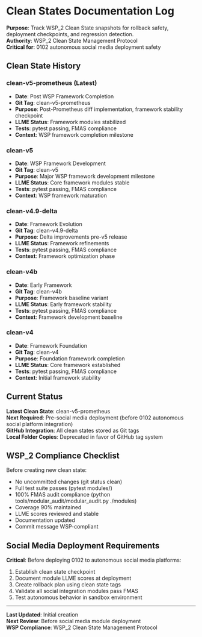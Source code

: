 ﻿# Clean States Documentation Log

**Purpose**: Track WSP_2 Clean State snapshots for rollback safety, deployment checkpoints, and regression detection.  
**Authority**: WSP_2 Clean State Management Protocol  
**Critical for**: 0102 autonomous social media deployment safety

## Clean State History

### clean-v5-prometheus (Latest)
- **Date**: Post WSP Framework Completion
- **Git Tag**: clean-v5-prometheus  
- **Purpose**: Post-Prometheus diff implementation, framework stability checkpoint
- **LLME Status**: Framework modules stabilized
- **Tests**: pytest passing, FMAS compliance
- **Context**: WSP framework completion milestone

### clean-v5
- **Date**: WSP Framework Development
- **Git Tag**: clean-v5
- **Purpose**: Major WSP framework development milestone  
- **LLME Status**: Core framework modules stable
- **Tests**: pytest passing, FMAS compliance
- **Context**: WSP framework maturation

### clean-v4.9-delta
- **Date**: Framework Evolution
- **Git Tag**: clean-v4.9-delta
- **Purpose**: Delta improvements pre-v5 release
- **LLME Status**: Framework refinements
- **Tests**: pytest passing, FMAS compliance  
- **Context**: Framework optimization phase

### clean-v4b
- **Date**: Early Framework
- **Git Tag**: clean-v4b
- **Purpose**: Framework baseline variant
- **LLME Status**: Early framework stability
- **Tests**: pytest passing, FMAS compliance
- **Context**: Framework development baseline

### clean-v4
- **Date**: Framework Foundation  
- **Git Tag**: clean-v4
- **Purpose**: Foundation framework completion
- **LLME Status**: Core framework established
- **Tests**: pytest passing, FMAS compliance
- **Context**: Initial framework stability

## Current Status

**Latest Clean State**: clean-v5-prometheus  
**Next Required**: Pre-social media deployment (before 0102 autonomous social platform integration)  
**GitHub Integration**: All clean states stored as Git tags  
**Local Folder Copies**: Deprecated in favor of GitHub tag system

## WSP_2 Compliance Checklist

Before creating new clean state:
- No uncommitted changes (git status clean)
- Full test suite passes (pytest modules/)  
- 100% FMAS audit compliance (python tools/modular_audit/modular_audit.py ./modules)
- Coverage 90% maintained
- LLME scores reviewed and stable
- Documentation updated
- Commit message WSP-compliant

## Social Media Deployment Requirements

**Critical**: Before deploying 0102 to autonomous social media platforms:
1. Establish clean state checkpoint
2. Document module LLME scores at deployment  
3. Create rollback plan using clean state tags
4. Validate all social integration modules pass FMAS
5. Test autonomous behavior in sandbox environment

---

**Last Updated**: Initial creation  
**Next Review**: Before social media module deployment  
**WSP Compliance**: WSP_2 Clean State Management Protocol
